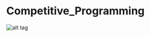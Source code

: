 # Competitive_Programming
![alt tag](https://github.com/kautsiitd/Competitive_Programming.git/Readme.png)